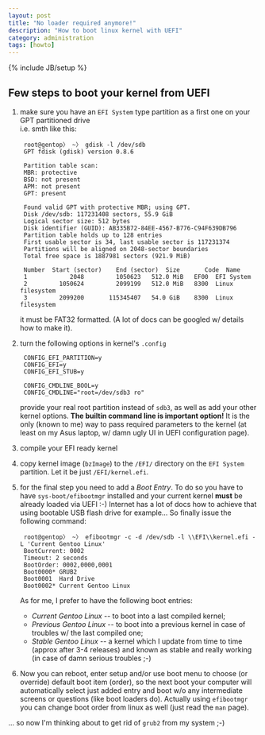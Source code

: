 ```yaml
---
layout: post
title: "No loader required anymore!"
description: "How to boot linux kernel with UEFI"
category: administration
tags: [howto]
---
```

{% include JB/setup %}


Few steps to boot your kernel from UEFI
---------------------------------------

1. make sure you have an `EFI System` type partition as a first one on your GPT partitioned drive  
    i.e. smth like this:

        root@gentop〉 ~〉 gdisk -l /dev/sdb
        GPT fdisk (gdisk) version 0.8.6

        Partition table scan:
        MBR: protective
        BSD: not present
        APM: not present
        GPT: present

        Found valid GPT with protective MBR; using GPT.
        Disk /dev/sdb: 117231408 sectors, 55.9 GiB
        Logical sector size: 512 bytes
        Disk identifier (GUID): AB335B72-84EE-4567-B776-C94F639DB796
        Partition table holds up to 128 entries
        First usable sector is 34, last usable sector is 117231374
        Partitions will be aligned on 2048-sector boundaries
        Total free space is 1887981 sectors (921.9 MiB)

        Number  Start (sector)    End (sector)  Size       Code  Name
        1            2048         1050623   512.0 MiB   EF00  EFI System
        2         1050624         2099199   512.0 MiB   8300  Linux filesystem
        3         2099200       115345407   54.0 GiB    8300  Linux filesystem

    it must be FAT32 formatted. (A lot of docs can be googled w/ details how to make it).
2. turn the following options in kernel's `.config`  

        CONFIG_EFI_PARTITION=y
        CONFIG_EFI=y
        CONFIG_EFI_STUB=y

        CONFIG_CMDLINE_BOOL=y
        CONFIG_CMDLINE="root=/dev/sdb3 ro"
    provide your real root partition instead of `sdb3`, as well as add your other
    kernel options. **The builtin command line is important option!** It is the only (known to me)
    way to pass required parameters to the kernel (at least on my Asus laptop, w/ damn ugly UI in UEFI
    configuration page).
3. compile your EFI ready kernel
4. copy kernel image (`bzImage`) to the `/EFI/` directory on the `EFI System` partition. Let it be
    just `/EFI/kernel.efi`.
5. for the final step you need to add a _Boot Entry_. To do so you have to have `sys-boot/efibootmgr` installed
    and your current kernel **must** be already loaded via UEFI :-) Internet has a lot of docs how to achieve that
    using bootable USB flash drive for example... So finally issue the following command:

        root@gentop〉 ~〉 efibootmgr -c -d /dev/sdb -l \\EFI\\kernel.efi -L 'Current Gentoo Linux'
        BootCurrent: 0002
        Timeout: 2 seconds
        BootOrder: 0002,0000,0001
        Boot0000* GRUB2
        Boot0001  Hard Drive
        Boot0002* Current Gentoo Linux

    As for me, I prefer to have the following boot entries:

    * _Current Gentoo Linux_ -- to boot into a last compiled kernel;
    * _Previous Gentoo Linux_ -- to boot into a previous kernel in case of troubles w/ the last compiled one;
    * _Stable Gentoo Linux_ -- a kernel which I update from time to time (approx after 3-4 releases) and known
         as stable and really working (in case of damn serious troubles ;-)

6. Now you can reboot, enter setup and/or use boot menu to choose (or override) default boot item (order),
    so the next boot your computer will automatically select just added entry and boot w/o any intermediate
    screens or questions (like boot loaders do). Actually using `efibootmgr` you can change boot order from
    linux as well (just read the `man` page).

... so now I'm thinking about to get rid of `grub2` from my system ;-)
